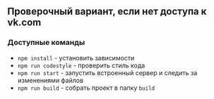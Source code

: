 ## Проверочный вариант, если нет доступа к vk.com

### Доступные команды

* `npm install` - установить зависимости
* `npm run codestyle` - проверить стиль кода
* `npm run start` - запустить встроенный сервер и следить за изменениями файлов
* `npm run build` - собрать проект в папку `build`
